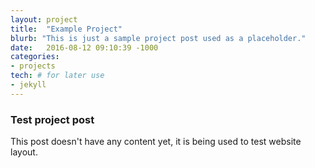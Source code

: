 ```yaml
---
layout: project
title:  "Example Project"
blurb: "This is just a sample project post used as a placeholder."
date:   2016-08-12 09:10:39 -1000
categories:
- projects
tech: # for later use
- jekyll
---
```


### Test project post

This post doesn't have any content yet, it is being used to test website layout.

